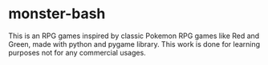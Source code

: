# monster-bash
This is an RPG games inspired by classic Pokemon RPG games like Red and Green, made with python and pygame library. This work is done for learning purposes not for any commercial usages. 

